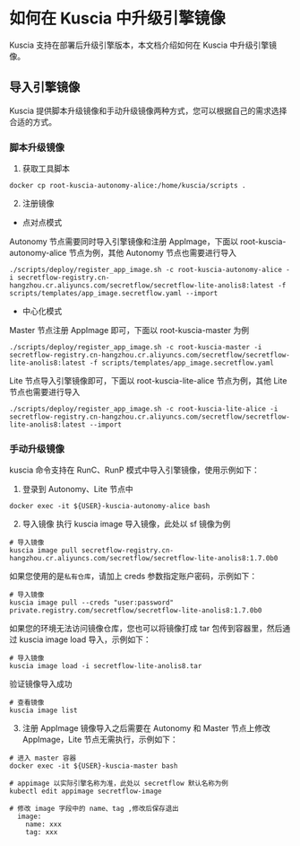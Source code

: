 # 如何在 Kuscia 中升级引擎镜像

Kuscia 支持在部署后升级引擎版本，本文档介绍如何在 Kuscia 中升级引擎镜像。

## 导入引擎镜像

Kuscia 提供脚本升级镜像和手动升级镜像两种方式，您可以根据自己的需求选择合适的方式。

### 脚本升级镜像

1. 获取工具脚本
```shell
docker cp root-kuscia-autonomy-alice:/home/kuscia/scripts .
```

2. 注册镜像

- 点对点模式

Autonomy 节点需要同时导入引擎镜像和注册 AppImage，下面以 root-kuscia-autonomy-alice 节点为例，其他 Autonomy 节点也需要进行导入
```shell
./scripts/deploy/register_app_image.sh -c root-kuscia-autonomy-alice -i secretflow-registry.cn-hangzhou.cr.aliyuncs.com/secretflow/secretflow-lite-anolis8:latest -f scripts/templates/app_image.secretflow.yaml --import
```
- 中心化模式

Master 节点注册 AppImage 即可，下面以 root-kuscia-master 为例
```shell
./scripts/deploy/register_app_image.sh -c root-kuscia-master -i secretflow-registry.cn-hangzhou.cr.aliyuncs.com/secretflow/secretflow-lite-anolis8:latest -f scripts/templates/app_image.secretflow.yaml
```

Lite 节点导入引擎镜像即可，下面以 root-kuscia-lite-alice 节点为例，其他 Lite 节点也需要进行导入
```shell
./scripts/deploy/register_app_image.sh -c root-kuscia-lite-alice -i secretflow-registry.cn-hangzhou.cr.aliyuncs.com/secretflow/secretflow-lite-anolis8:latest --import
```

### 手动升级镜像
kuscia 命令支持在 RunC、RunP 模式中导入引擎镜像，使用示例如下：

1. 登录到 Autonomy、Lite 节点中
```shell
docker exec -it ${USER}-kuscia-autonomy-alice bash
```

2. 导入镜像
执行 kuscia image 导入镜像，此处以 sf 镜像为例
```shell
# 导入镜像
kuscia image pull secretflow-registry.cn-hangzhou.cr.aliyuncs.com/secretflow/secretflow-lite-anolis8:1.7.0b0
```

如果您使用的是`私有仓库`，请加上 creds 参数指定账户密码，示例如下：
```shell
# 导入镜像
kuscia image pull --creds "user:password" private.registry.com/secretflow/secretflow-lite-anolis8:1.7.0b0
```

如果您的环境无法访问镜像仓库，您也可以将镜像打成 tar 包传到容器里，然后通过 kuscia image load 导入，示例如下：
```shell
# 导入镜像
kuscia image load -i secretflow-lite-anolis8.tar
```

验证镜像导入成功
```shell
# 查看镜像
kuscia image list
```

3. 注册 AppImage
镜像导入之后需要在 Autonomy 和 Master 节点上修改 AppImage，Lite 节点无需执行，示例如下：
```shell
# 进入 master 容器
docker exec -it ${USER}-kuscia-master bash

# appimage 以实际引擎名称为准，此处以 secretflow 默认名称为例
kubectl edit appimage secretflow-image

# 修改 image 字段中的 name、tag ,修改后保存退出
  image:
    name: xxx
    tag: xxx
```